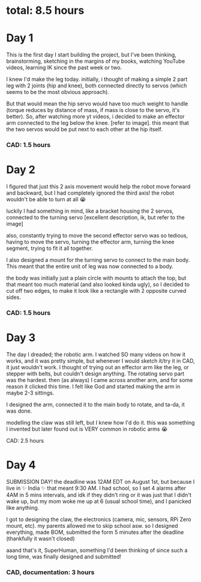 # total: 8.5 hours

# Day 1
This is the first day I start building the project, but I've been thinking, brainstorming, sketching in the margins of my books, watching YouTube videos, learning IK since the past week or two.

I knew I'd make the leg today. initially, i thought of making a simple 2 part leg with 2 joints (hip and knee), both connected directly to servos (which seems to be the most obvious approach). 

But that would mean the hip servo would have too much weight to handle (torque reduces by distance of mass, if mass is close to the servo, it's better). So, after watching more yt videos, i decided to make an effector arm connected to the leg below the knee. [refer to image]. this meant that the two servos would be put next to each other at the hip itself.

### CAD: 1.5 hours

# Day 2
I figured that just this 2 axis movement would help the robot move forward and backward, but I had completely ignored the third axis! the robot wouldn't be able to turn at all :sob: 

luckily I had something in mind, like a bracket housing the 2 servos, connected to the turning servo [excellent description, ik, but refer to the image]

also, constantly trying to move the second effector servo was so tedious, having to move the servo, turning the effector arm, turning the knee segment, trying to fit it all together.

I also designed a mount for the turning servo to connect to the main body. This meant that the entire unit of leg was now connected to a body.

the body was initially just a plain circle with mounts to attach the top, but that meant too much material (and also looked kinda ugly), so I decided to cut off two edges, to make it look like a rectangle with 2 opposite curved sides.

### CAD: 1.5 hours

# Day 3
The day I dreaded; the robotic arm. I watched SO many videos on how it works, and it was pretty simple, but whenever I would sketch it/try it in CAD, it just wouldn't work. I thought of trying out an effector arm like the leg, or stepper with belts, but couldn't design anything. The rotating servo part was the hardest. then (as always) I came across another arm, and for some reason it clicked this time. I felt like God and started making the arm in maybe 2-3 sittings.

I designed the arm, connected it to the main body to rotate, and ta-da, it was done.

modelling the claw was still left, but I knew how I'd do it. this was something I invented but later found out is VERY common in robotic arms :sob:

CAD: 2.5 hours

# Day 4
SUBMISSION DAY! the deadline was 12AM EDT on August 1st, but because I live in ✨ India ✨ that meant 9:30 AM. I had school, so I set 4 alarms after 4AM in 5 mins intervals, and idk if they didn't ring or it was just that I didn't wake up, but my mom woke me up at 6 (usual school time), and I panicked like anything.

I got to designing the claw, the electronics (camera, mic, sensors, RPi Zero mount, etc). my parents allowed me to skip school asw. so I designed everything, made BOM, submitted the form 5 minutes after the deadline (thankfully it wasn't closed)

aaand that's it, SuperHuman, something I'd been thinking of since such a long time, was finally designed and submitted!

### CAD, documentation: 3 hours
